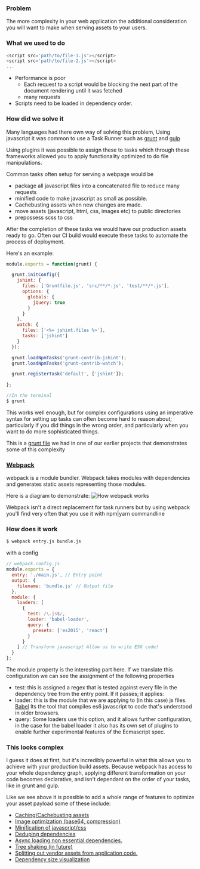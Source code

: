 ### Problem
The more complexity in your web application the additional consideration you will want to make when serving assets to your users.

### What we used to do
```js
<script src='path/to/file-1.js'></script>
<script src='path/to/file-2.js'></script>
...
```

- Performance is poor
    - Each request to a script would be blocking the next part of the document rendering until it was fetched
    - many requests
- Scripts need to be loaded in dependency order.


### How did we solve it
Many languages had there own way of solving this problem, Using javascript it was common to use a Task Runner
such as [grunt](http://gruntjs.com/) and [gulp](http://gulpjs.com/)

Using plugins it was possible to assign these to tasks which through these frameworks allowed you to apply
functionality optimized to do file manipulations.

Common tasks often setup for serving a webpage would be
- package all javascript files into a concatenated file to reduce many requests
- minified code to make javascript as small as possible.
- Cachebusting assets when new changes are made.
- move assets (javascript, html, css, images etc) to public directories
- prepossess scss to css

After the completion of these tasks we would have our production assets ready to go. Often our CI build would execute
these tasks to automate the process of deployment.

Here's an example:

```js
module.exports = function(grunt) {

  grunt.initConfig({
    jshint: {
      files: ['Gruntfile.js', 'src/**/*.js', 'test/**/*.js'],
      options: {
        globals: {
          jQuery: true
        }
      }
    },
    watch: {
      files: ['<%= jshint.files %>'],
      tasks: ['jshint']
    }
  });

  grunt.loadNpmTasks('grunt-contrib-jshint');
  grunt.loadNpmTasks('grunt-contrib-watch');

  grunt.registerTask('default', ['jshint']);

};

//In the terminal
$ grunt
```

This works well enough, but for complex configurations using an imperative syntax for setting up tasks can often become hard to reason about;
particularly if you did things in the wrong order, and particularly when you want to do more sophisticated things.

This is a [grunt file](./sample-grunt.js) we had in one of our earlier projects that demonstrates some of this complexity

### [Webpack](https://github.com/petehunt/webpack-howto)

webpack is a module bundler. Webpack takes modules with dependencies and generates static assets representing those modules.

Here is a diagram to demonstrate:
![ How webpack works](http://www.pro-react.com/materials/appendixA/images/picture2.png)

Webpack isn't a direct replacement for task runners but by using webpack you'll find very often that you use it with npm|yarn  commandline

### How does it work

```cmd
$ webpack entry.js bundle.js
```

with a config

```js
// webpack.config.js
module.exports = {
  entry: './main.js', // Entry point
  output: {
    filename: 'bundle.js' // Output file
  },
  module: {
    loaders: [
      {
        test: /\.js$/,
        loader: 'babel-loader',
        query: {
          presets: ['es2015', 'react']
        }
      }
    ] // Transform javascript Allow us to write ES6 code!
  }
};
```

The module property is the interesting part here. If we translate this configuration we can see the assignment of the following properties
- test: this is assigned a regex that is tested against every file in the dependency tree from the entry point. If it passes; it applies:
- loader: this is the module that we are applying to (in this case) js files. [Babel](https://babeljs.io/) Its the tool that compiles es6 javascript to
code that's understood in older browsers.
- query: Some loaders use this option, and it allows further configuration, in the case for the babel loader it also has its own set of plugins
to enable further experimental features of the Ecmascript spec.


### This looks complex
I guess it does at first, but it's incredibly powerful in what this allows you to achieve with your production build assets. Because webpack has access to your
whole dependency graph, applying different transformation on your code becomes declarative, and isn't dependant on the order of your tasks, like in grunt and gulp.

Like we see above it is possible to add a whole range of features to optimize your asset payload some of these include:
- [Caching/Cachebusting assets](https://medium.com/@okonetchnikov/long-term-caching-of-static-assets-with-webpack-1ecb139adb95#.tf16ulkcf)
- [Image optimization (base64, compression)](https://github.com/Klathmon/imagemin-webpack-plugin)
- [Minification of javascript/css](https://github.com/webpack/docs/wiki/optimization#minimize)
- [Deduping dependencies](https://github.com/webpack/docs/wiki/optimization#deduplication)
- [Async loading non essential dependencies.](https://webpack.github.io/docs/code-splitting.html)
- [Tree shaking (in future)](http://www.2ality.com/2015/12/webpack-tree-shaking.html)
- [Splitting out vendor assets from application code.](https://github.com/dmachat/angular-webpack-cookbook/wiki/Split-app-and-vendors)
- [Dependency size visualization](https://community.rea-group.com/docs/DOC-57850-reducing-page-bloat-by-culling-dependencies)

